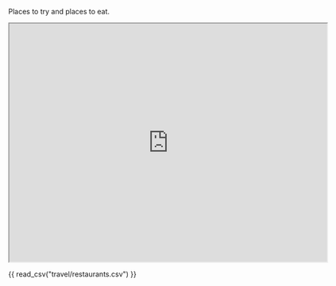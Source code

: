 
Places to try and places to eat.

<iframe src="https://www.google.com/maps/d/embed?mid=1YZJuP2t_8usyT7zAfqYk2uFGVmwyoq0l&ehbc=2E312F" width="640" height="480"></iframe>

{{ read_csv("travel/restaurants.csv") }}
